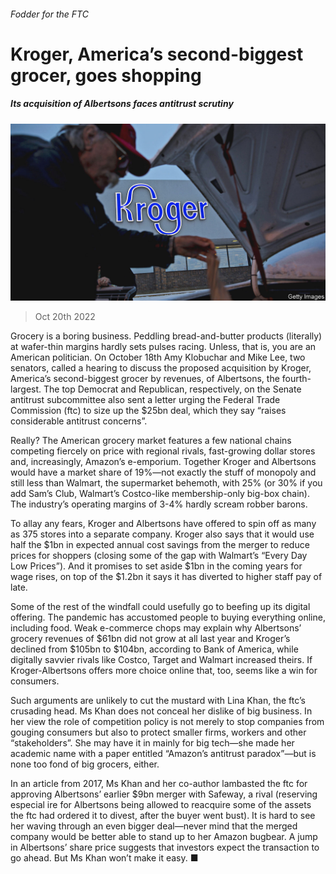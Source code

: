 ###### Fodder for the FTC

# Kroger, America’s second-biggest grocer, goes shopping 

##### Its acquisition of Albertsons faces antitrust scrutiny 

![image](images/20221022_WBP002.jpg) 

> Oct 20th 2022 

Grocery is a boring business. Peddling bread-and-butter products (literally) at wafer-thin margins hardly sets pulses racing. Unless, that is, you are an American politician. On October 18th Amy Klobuchar and Mike Lee, two senators, called a hearing to discuss the proposed acquisition by Kroger, America’s second-biggest grocer by revenues, of Albertsons, the fourth-largest. The top Democrat and Republican, respectively, on the Senate antitrust subcommittee also sent a letter urging the Federal Trade Commission (ftc) to size up the $25bn deal, which they say “raises considerable antitrust concerns”. 

Really? The American grocery market features a few national chains competing fiercely on price with regional rivals, fast-growing dollar stores and, increasingly, Amazon’s e-emporium. Together Kroger and Albertsons would have a market share of 19%—not exactly the stuff of monopoly and still less than Walmart, the supermarket behemoth, with 25% (or 30% if you add Sam’s Club, Walmart’s Costco-like membership-only big-box chain). The industry’s operating margins of 3-4% hardly scream robber barons. 

To allay any fears, Kroger and Albertsons have offered to spin off as many as 375 stores into a separate company. Kroger also says that it would use half the $1bn in expected annual cost savings from the merger to reduce prices for shoppers (closing some of the gap with Walmart’s “Every Day Low Prices”). And it promises to set aside $1bn in the coming years for wage rises, on top of the $1.2bn it says it has diverted to higher staff pay of late. 

Some of the rest of the windfall could usefully go to beefing up its digital offering. The pandemic has accustomed people to buying everything online, including food. Weak e-commerce chops may explain why Albertsons’ grocery revenues of $61bn did not grow at all last year and Kroger’s declined from $105bn to $104bn, according to Bank of America, while digitally savvier rivals like Costco, Target and Walmart increased theirs. If Kroger-Albertsons offers more choice online that, too, seems like a win for consumers.

Such arguments are unlikely to cut the mustard with Lina Khan, the ftc’s crusading head. Ms Khan does not conceal her dislike of big business. In her view the role of competition policy is not merely to stop companies from gouging consumers but also to protect smaller firms, workers and other “stakeholders”. She may have it in mainly for big tech—she made her academic name with a paper entitled “Amazon’s antitrust paradox”—but is none too fond of big grocers, either. 

In an article from 2017, Ms Khan and her co-author lambasted the ftc for approving Albertsons’ earlier $9bn merger with Safeway, a rival (reserving especial ire for Albertsons being allowed to reacquire some of the assets the ftc had ordered it to divest, after the buyer went bust). It is hard to see her waving through an even bigger deal—never mind that the merged company would be better able to stand up to her Amazon bugbear. A jump in Albertsons’ share price suggests that investors expect the transaction to go ahead. But Ms Khan won’t make it easy. ■


